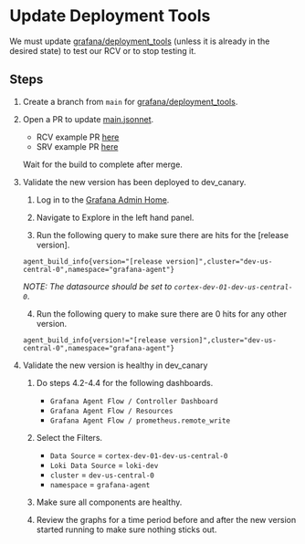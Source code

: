 # Update Deployment Tools

We must update [grafana/deployment_tools](https://github.com/grafana/deployment_tools) (unless it is already in the desired state) to test our RCV or to stop testing it.

## Steps

1. Create a branch from `main` for [grafana/deployment_tools](https://github.com/grafana/deployment_tools).

2. Open a PR to update [main.jsonnet](https://github.com/grafana/deployment_tools/blob/master/ksonnet/environments/grafana-agent/main.jsonnet).

    - RCV example PR [here](https://github.com/grafana/deployment_tools/pull/58203)
    - SRV example PR [here](https://github.com/grafana/deployment_tools/pull/58674)

    Wait for the build to complete after merge.

3. Validate the new version has been deployed to dev_canary.

    1. Log in to the [Grafana Admin Home](https://admin-dev-us-central-0.grafana.net/grafana/?orgId=1).

    2. Navigate to Explore in the left hand panel.

    3. Run the following query to make sure there are hits for the [release version].

    ```
    agent_build_info{version="[release version]",cluster="dev-us-central-0",namespace="grafana-agent"}
    ```

    *NOTE: The datasource should be set to `cortex-dev-01-dev-us-central-0`*.

    4. Run the following query to make sure there are 0 hits for any other version.

    ```
    agent_build_info{version!="[release version]",cluster="dev-us-central-0",namespace="grafana-agent"}
    ```

4. Validate the new version is healthy in dev_canary

    1. Do steps 4.2-4.4 for the following dashboards.
        - `Grafana Agent Flow / Controller Dashboard`
        - `Grafana Agent Flow / Resources`
        - `Grafana Agent Flow / prometheus.remote_write`

    2. Select the Filters.
        - `Data Source` = `cortex-dev-01-dev-us-central-0`
        - `Loki Data Source` = `loki-dev`
        - `cluster` = `dev-us-central-0`
        - `namespace` = `grafana-agent`

    3. Make sure all components are healthy.

    4. Review the graphs for a time period before and after the new version started running to make sure nothing sticks out.